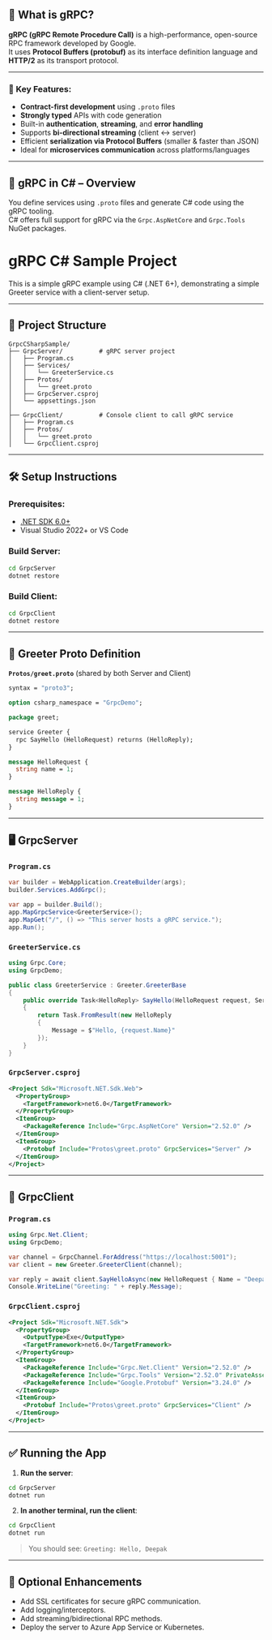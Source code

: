 ## 🔷 What is gRPC?

**gRPC (gRPC Remote Procedure Call)** is a high-performance, open-source RPC framework developed by Google.  
It uses **Protocol Buffers (protobuf)** as its interface definition language and **HTTP/2** as its transport protocol.

---

### 🚀 Key Features:

- **Contract-first development** using `.proto` files  
- **Strongly typed** APIs with code generation  
- Built-in **authentication**, **streaming**, and **error handling**  
- Supports **bi-directional streaming** (client ↔ server)  
- Efficient **serialization via Protocol Buffers** (smaller & faster than JSON)  
- Ideal for **microservices communication** across platforms/languages  

---

## 🔷 gRPC in C# – Overview

You define services using `.proto` files and generate C# code using the gRPC tooling.  
C# offers full support for gRPC via the `Grpc.AspNetCore` and `Grpc.Tools` NuGet packages.


# gRPC C# Sample Project

This is a simple gRPC example using C# (.NET 6+), demonstrating a simple Greeter service with a client-server setup.

---

## 📁 Project Structure

```
GrpcCSharpSample/
├── GrpcServer/          # gRPC server project
│   ├── Program.cs
│   ├── Services/
│   │   └── GreeterService.cs
│   ├── Protos/
│   │   └── greet.proto
│   ├── GrpcServer.csproj
│   └── appsettings.json
│
├── GrpcClient/          # Console client to call gRPC service
│   ├── Program.cs
│   ├── Protos/
│   │   └── greet.proto
│   └── GrpcClient.csproj
```

---

## 🛠 Setup Instructions

### Prerequisites:
- [.NET SDK 6.0+](https://dotnet.microsoft.com/download)
- Visual Studio 2022+ or VS Code

### Build Server:
```bash
cd GrpcServer
dotnet restore
```

### Build Client:
```bash
cd GrpcClient
dotnet restore
```

---

## 📡 Greeter Proto Definition

**`Protos/greet.proto`** (shared by both Server and Client)
```proto
syntax = "proto3";

option csharp_namespace = "GrpcDemo";

package greet;

service Greeter {
  rpc SayHello (HelloRequest) returns (HelloReply);
}

message HelloRequest {
  string name = 1;
}

message HelloReply {
  string message = 1;
}
```

---

## 🖥 GrpcServer

### `Program.cs`
```csharp
var builder = WebApplication.CreateBuilder(args);
builder.Services.AddGrpc();

var app = builder.Build();
app.MapGrpcService<GreeterService>();
app.MapGet("/", () => "This server hosts a gRPC service.");
app.Run();
```

### `GreeterService.cs`
```csharp
using Grpc.Core;
using GrpcDemo;

public class GreeterService : Greeter.GreeterBase
{
    public override Task<HelloReply> SayHello(HelloRequest request, ServerCallContext context)
    {
        return Task.FromResult(new HelloReply
        {
            Message = $"Hello, {request.Name}"
        });
    }
}
```

### `GrpcServer.csproj`
```xml
<Project Sdk="Microsoft.NET.Sdk.Web">
  <PropertyGroup>
    <TargetFramework>net6.0</TargetFramework>
  </PropertyGroup>
  <ItemGroup>
    <PackageReference Include="Grpc.AspNetCore" Version="2.52.0" />
  </ItemGroup>
  <ItemGroup>
    <Protobuf Include="Protos\greet.proto" GrpcServices="Server" />
  </ItemGroup>
</Project>
```

---

## 🧪 GrpcClient

### `Program.cs`
```csharp
using Grpc.Net.Client;
using GrpcDemo;

var channel = GrpcChannel.ForAddress("https://localhost:5001");
var client = new Greeter.GreeterClient(channel);

var reply = await client.SayHelloAsync(new HelloRequest { Name = "Deepak" });
Console.WriteLine("Greeting: " + reply.Message);
```

### `GrpcClient.csproj`
```xml
<Project Sdk="Microsoft.NET.Sdk">
  <PropertyGroup>
    <OutputType>Exe</OutputType>
    <TargetFramework>net6.0</TargetFramework>
  </PropertyGroup>
  <ItemGroup>
    <PackageReference Include="Grpc.Net.Client" Version="2.52.0" />
    <PackageReference Include="Grpc.Tools" Version="2.52.0" PrivateAssets="All" />
    <PackageReference Include="Google.Protobuf" Version="3.24.0" />
  </ItemGroup>
  <ItemGroup>
    <Protobuf Include="Protos\greet.proto" GrpcServices="Client" />
  </ItemGroup>
</Project>
```

---

## ✅ Running the App

1. **Run the server**:
```bash
cd GrpcServer
dotnet run
```

2. **In another terminal, run the client**:
```bash
cd GrpcClient
dotnet run
```

> You should see: `Greeting: Hello, Deepak`

---

## 🔐 Optional Enhancements
- Add SSL certificates for secure gRPC communication.
- Add logging/interceptors.
- Add streaming/bidirectional RPC methods.
- Deploy the server to Azure App Service or Kubernetes.



